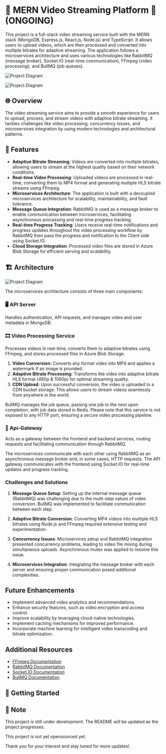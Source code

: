 # 🎥 MERN Video Streaming Platform 🎥 (ONGOING)


This project is a full-stack video streaming service built with the MERN stack (MongoDB, Express.js, React.js, Node.js) and TypeScript. It allows users to upload videos, which are then processed and converted into multiple bitrates for adaptive streaming. The application follows a microservices architecture and uses various technologies like RabbitMQ (message broker), Socket.IO (real-time communication), FFmpeg (video processing), and BullMQ (job queues).


![Project Diagram]()

![Project Diagram](https://github.com/user-attachments/assets/6831a4c5-6741-4999-9069-9f3efd6363cb)


## 🌐 Overview 

The video streaming service aims to provide a smooth experience for users to upload, process, and stream videos with adaptive bitrate streaming. It tackles challenges like video processing, concurrency issues, and microservices integration by using modern technologies and architectural patterns.




## 🌟 Features

- **Adaptive Bitrate Streaming**: Videos are converted into multiple bitrates, allowing users to stream at the highest quality based on their network conditions.
- **Real-time Video Processing**: Uploaded videos are processed in real-time, converting them to MP4 format and generating multiple HLS bitrate streams using FFmpeg.
- **Microservices Architecture**: The application is built with a decoupled microservices architecture for scalability, maintainability, and fault tolerance.
- **Message Queue Integration**: RabbitMQ is used as a message broker to enable communication between microservices, facilitating asynchronous processing and real-time progress tracking.
- **Real-time Progress Tracking**: Users receive real-time notifications and progress updates throughout the video processing workflow by RabbitMQ then pass the progress and notification to the Client side using Socket.IO.
- **Cloud Storage Integration**: Processed video files are stored in Azure Blob Storage for efficient serving and scalability.


## 🏗️ Architecture

![Project Diagram](https://github.com/user-attachments/assets/cab13e41-a327-4e42-8404-94335b381bf9)


The microservices architecture consists of three main components:

### 🖥️ API Server

 Handles authentication, API requests, and manages video and user metadata in MongoDB.

### 🎞️ Video Processing Service

Processes videos in real-time, converts them to adaptive bitrates using FFmpeg, and stores processed files in Azure Blob Storage.


1. **Video Conversion:** Converts any format video into MP4 and applies a watermark if an image is provided.
2. **Adaptive Bitrate Processing:** Transforms the video into adaptive bitrate HLS format (480p & 1080p) for optimal streaming quality.
3. **CDN Upload:** Upon successful conversion, the video is uploaded to a CDN bucket storage. This allows users to stream videos seamlessly from anywhere in the world.

BullMQ manages the job queue, passing one job to the next upon completion, with job data stored in Redis. Please note that this service is not exposed to any HTTP port, ensuring a secure video processing pipeline.

### 📡 Api-Gateway
Acts as a gateway between the frontend and backend services, routing requests and facilitating communication through RabbitMQ.

The microservices communicate with each other using RabbitMQ as an asynchronous message broker and, in some cases, HTTP requests. The API gateway communicates with the frontend using Socket.IO for real-time updates and progress tracking.

### Challenges and Solutions



1. **Message Queue Setup**: Setting up the internal message queue (RabbitMQ) was challenging due to the multi-step nature of video conversion. BullMQ was implemented to facilitate communication between each step.

2. **Adaptive Bitrate Conversion**: Converting MP4 videos into multiple HLS bitrates using Node.js and FFmpeg required extensive testing and experimentation.

3. **Concurrency Issues**: Microservices setup and RabbitMQ integration presented concurrency problems, leading to video file mixing during simultaneous uploads. Asynchronous mutex was applied to resolve this issue.

4. **Microservices Integration**: Integrating the message broker with each server and ensuring proper communication posed additional complexities.

## Future Enhancements

- Implement advanced video analytics and recommendations.
- Enhance security features, such as video encryption and access control.
- Improve scalability by leveraging cloud-native technologies.
- Implement caching mechanisms for improved performance.
- Incorporate machine learning for intelligent video transcoding and bitrate optimization.


## Additional Resources

- [FFmpeg Documentation](https://ffmpeg.org/documentation.html)
- [RabbitMQ Documentation](https://www.rabbitmq.com/documentation.html)
- [Socket.IO Documentation](https://socket.io/docs/v4/)
- [BullMQ Documentation](https://docs.bullmq.io/)







## 🚀 Getting Started
## 📝 Note

This project is still under development. The README will be updated as the project progresses.

This project is not yet opensourced yet.


Thank you for your interest and stay tuned for more updates!.

